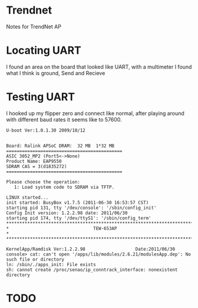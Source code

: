 # Trendnet
Notes for TrendNet AP


# Locating UART
I found an area on the board that looked like UART, with a multimeter I found what I think is ground, Send and Recieve

# Testing UART
I hooked up my flipper zero and connect like normal, after playing around with different baud rates it seems like to 57600.
```
U-boot Ver:1.0.1.30 2009/10/12


Board: Ralink APSoC DRAM:  32 MB  1*32 MB
============================================ 
ASIC 3052_MP2 (Port5<->None)
Product Name: EAP9550
SDRAM CAS = 3(d1835272) 
============================================ 

Please choose the operation: 
   1: Load system code to SDRAM via TFTP. 

LINUX started...
init started: BusyBox v1.7.5 (2011-06-30 16:53:57 CST)
starting pid 131, tty '/dev/console': '/sbin/config_init'
Config Init version: 1.2.2.98 date: 2011/06/30
starting pid 174, tty '/dev/ttyS1': '/sbin/config_term'
************************************************************************
*                                TEW-653AP                             *
************************************************************************

KernelApp/Ramdisk Ver:1.2.2.98                   Date:2011/06/30
console> cat: can't open '/apps/lib/modules/2.6.21/modulesApp.dep': No such file or directory
ln: /sbin/./apps_init: File exists
sh: cannot create /proc/senao/ip_conntrack_interface: nonexistent directory

```

# TODO

